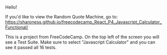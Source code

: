 Hello!

If you'd like to view the Random Quote Machine, go to: https://sharoness.github.io/freecodecamp_React_P4_Javascript_Calculator_Functional/

This is a project from FreeCodeCamp. On the top left of the screen you will see a Test Suite. Make sure to select "Javascript Calculator" and you can see it passed all 16 tests.
